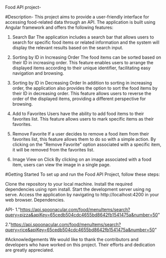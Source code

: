 Food API project-

#Description-
 This project aims to provide a user-friendly interface for accessing food-related data through an API. The application is built using Angular framework and offers the following features:

1. Search Bar
The application includes a search bar that allows users to search for specific food items or related information and the system will display the relevant results based on the search input.


2. Sorting by ID in Increasing Order
The food items can be sorted based on their ID in increasing order. This feature enables users to arrange the displayed items according to their unique identifier, facilitating easy navigation and browsing.

3. Sorting by ID in Decreasing Order
In addition to sorting in increasing order, the application also provides the option to sort the food items by their ID in decreasing order. This feature allows users to reverse the order of the displayed items, providing a different perspective for browsing.

4. Add to Favorites
Users have the ability to add food items to their favorites list. This feature allows users to mark specific items as their favorites.

5. Remove Favorite
If a user decides to remove a food item from their favorites list, this feature allows them to do so with a simple action. By clicking on the "Remove Favorite" option associated with a specific item, it will be removed from the favorites list.

6. Image View on Click
By clicking on an image associated with a food item, users can view the image in a single page.

#Getting Started
To set up and run the Food API Project, follow these steps:

Clone the repository to your local machine.
Install the required dependencies using npm install.
Start the development server using ng serve.
Access the application by navigating to http://localhost:4200 in your web browser.
Dependencies.

API-
1."https://api.spoonacular.com/food/menuItems/search?query=pizza&apiKey=65cedb504cdc4655bd8642fb1541475a&number=50"

2."https://api.spoonacular.com/food/menuItems/search?query=rice&apiKey=65cedb504cdc4655bd8642fb1541475a&number=50"


#Acknowledgements
We would like to thank the contributors and developers who have worked on this project. Their efforts and dedication are greatly appreciated.